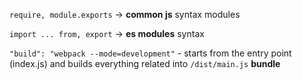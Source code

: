 `require, module.exports` -> **common js** syntax modules  

`import ... from, export` -> **es modules** syntax  

`"build": "webpack --mode=development"` - starts from the entry point (index.js) and builds everything related into `/dist/main.js` **bundle**